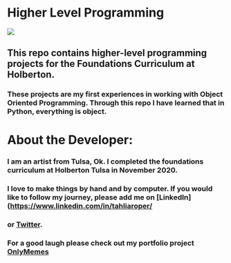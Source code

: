 # Higher Level Programming
<img src="https://upload.wikimedia.org/wikipedia/commons/thumb/f/f8/Python_logo_and_wordmark.svg/1920px-Python_logo_and_wordmark.svg.png" align="center">

## This repo contains higher-level programming projects for the Foundations Curriculum at Holberton.
### These projects are my first experiences in working with Object Oriented Programming. Through this repo I have learned that in Python, everything is object.
# About the Developer:
### I am an artist from Tulsa, Ok. I completed the foundations curriculum at Holberton Tulsa in November 2020.  
### I love to make things by hand and by computer. If you would like to follow my journey, please add me on [LinkedIn](https://www.linkedin.com/in/tahliaroper/
### or [Twitter](https://twitter.com/TahliaRoper).
### For a good laugh please check out my portfolio project [OnlyMemes](https://github.com/roundhousetally/OnlyMemes) 
